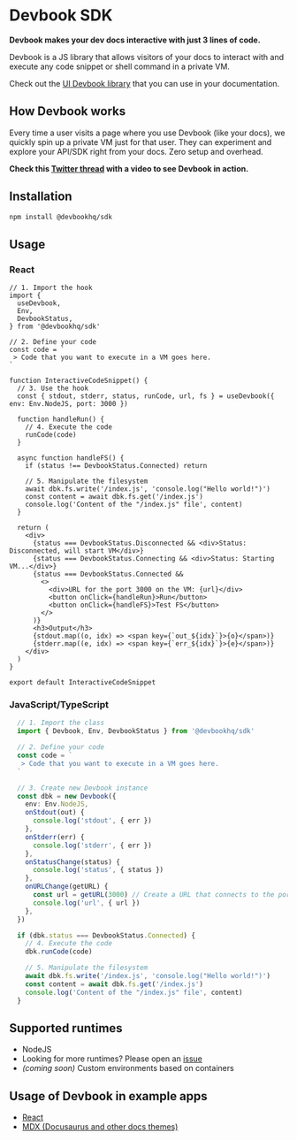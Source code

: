 # Devbook SDK
**Devbook makes your dev docs interactive with just 3 lines of code.**

Devbook is a JS library that allows visitors of your docs to interact with and execute any code snippet or shell command in a private VM.

Check out the [UI Devbook library](https://github.com/devbookhq/ui) that you can use in your documentation.

## How Devbook works
Every time a user visits a page where you use Devbook (like your docs), we quickly spin up a private VM just for that user.
They can experiment and explore your API/SDK right from your docs. Zero setup and overhead.

**Check this [Twitter thread](https://twitter.com/mlejva/status/1482767780265050126) with a video to see Devbook in action.**

## Installation
```sh
npm install @devbookhq/sdk
```
## Usage

### React
```tsx
// 1. Import the hook
import {
  useDevbook,
  Env,
  DevbookStatus,
} from '@devbookhq/sdk'

// 2. Define your code
const code = `
 > Code that you want to execute in a VM goes here.
`

function InteractiveCodeSnippet() {
  // 3. Use the hook
  const { stdout, stderr, status, runCode, url, fs } = useDevbook({ env: Env.NodeJS, port: 3000 })

  function handleRun() {
    // 4. Execute the code
    runCode(code)
  }

  async function handleFS() {
    if (status !== DevbookStatus.Connected) return
  
    // 5. Manipulate the filesystem
    await dbk.fs.write('/index.js', 'console.log("Hello world!")')
    const content = await dbk.fs.get('/index.js')
    console.log('Content of the "/index.js" file', content)
  }

  return (
    <div>
      {status === DevbookStatus.Disconnected && <div>Status: Disconnected, will start VM</div>}
      {status === DevbookStatus.Connecting && <div>Status: Starting VM...</div>}
      {status === DevbookStatus.Connected && 
        <>
          <div>URL for the port 3000 on the VM: {url}</div>
          <button onClick={handleRun}>Run</button>
          <button onClick={handleFS}>Test FS</button>
        </>
      )}
      <h3>Output</h3>
      {stdout.map((o, idx) => <span key={`out_${idx}`}>{o}</span>)}
      {stderr.map((e, idx) => <span key={`err_${idx}`}>{e}</span>)}
    </div>
  )
}

export default InteractiveCodeSnippet
```

### JavaScript/TypeScript
```ts
  // 1. Import the class
  import { Devbook, Env, DevbookStatus } from '@devbookhq/sdk'

  // 2. Define your code
  const code = `
   > Code that you want to execute in a VM goes here.
  `

  // 3. Create new Devbook instance
  const dbk = new Devbook({
    env: Env.NodeJS,
    onStdout(out) {
      console.log('stdout', { err })
    },
    onStderr(err) {
      console.log('stderr', { err })
    },
    onStatusChange(status) {
      console.log('status', { status })
    },
    onURLChange(getURL) {
      const url = getURL(3000) // Create a URL that connects to the port 3000
      console.log('url', { url })
    },
  })

  if (dbk.status === DevbookStatus.Connected) {
    // 4. Execute the code
    dbk.runCode(code)

    // 5. Manipulate the filesystem
    await dbk.fs.write('/index.js', 'console.log("Hello world!")')
    const content = await dbk.fs.get('/index.js')
    console.log('Content of the "/index.js" file', content)
  }
```

## Supported runtimes
- NodeJS
- Looking for more runtimes? Please open an [issue](https://github.com/DevbookHQ/sdk/issues)
- *(coming soon)* Custom environments based on containers

## Usage of Devbook in example apps
- [React](examples/react-app)
- [MDX (Docusaurus and other docs themes)](examples/docusaurus)
